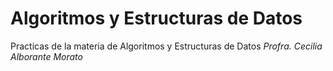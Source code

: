 # Algoritmos y Estructuras de Datos
Practicas de la materia de Algoritmos y Estructuras de Datos
_Profra. Cecilia Alborante Morato_
